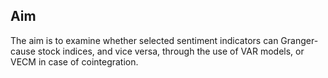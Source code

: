 ## Aim 

The aim is to examine whether selected sentiment indicators can Granger-cause stock indices, and vice versa, through the use of VAR models, or VECM in case of cointegration.
